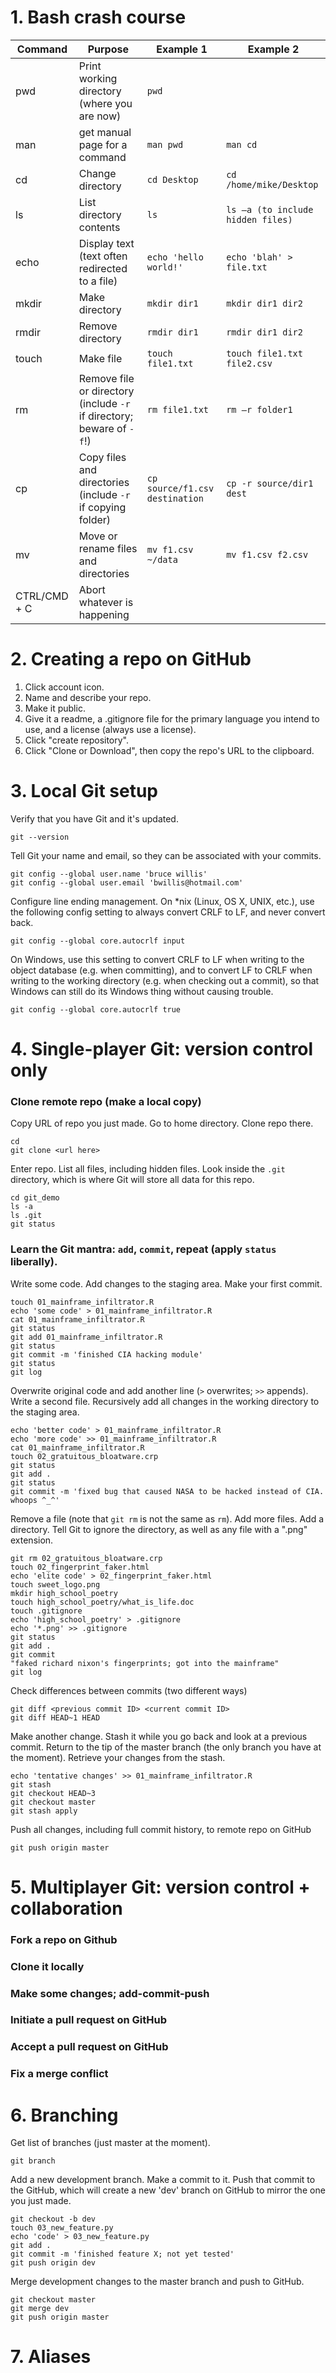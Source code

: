 # 1. Bash crash course
Command | Purpose | Example 1 | Example 2
--- | --- | --- | ---
pwd | Print working directory (where you are now) | `pwd` |
man | get manual page for a command | `man pwd` | `man cd`
cd | Change directory | `cd Desktop` | `cd /home/mike/Desktop`
ls | List directory contents | `ls` | `ls –a (to include hidden files)`
echo | Display text (text often redirected to a file) | `echo 'hello world!'` | `echo 'blah' > file.txt`
mkdir | Make directory | `mkdir dir1` | `mkdir dir1 dir2`
rmdir | Remove directory | `rmdir dir1` | `rmdir dir1 dir2`
touch | Make file | `touch file1.txt` | `touch file1.txt file2.csv`
rm | Remove file or directory (include `-r` if directory; beware of `-f`!) | `rm file1.txt` | `rm –r folder1`
cp | Copy files and directories (include `-r` if copying folder) | `cp source/f1.csv destination` | `cp -r source/dir1 dest`
mv | Move or rename files and directories | `mv f1.csv ~/data`  | `mv f1.csv f2.csv`
CTRL/CMD + C | Abort whatever is happening | |

# 2. Creating a repo on GitHub
 1. Click account icon.
 2. Name and describe your repo.
 3. Make it public.
 4. Give it a readme, a .gitignore file for the primary language you intend to use, and a license (always use a license).
 5. Click "create repository".
 6. Click "Clone or Download", then copy the repo's URL to the clipboard.

# 3. Local Git setup
Verify that you have Git and it's updated.

`git --version`

Tell Git your name and email, so they can be associated with your commits.

```
git config --global user.name 'bruce willis'
git config --global user.email 'bwillis@hotmail.com'
```

Configure line ending management. On \*nix (Linux, OS X, UNIX, etc.), use the following config setting to always convert CRLF to LF, and never convert back.

`git config --global core.autocrlf input`

On Windows, use this setting to convert CRLF to LF when writing to the object database (e.g. when committing), and to convert LF to CRLF when writing to the working directory (e.g. when checking out a commit), so that Windows can still do its Windows thing without causing trouble.

`git config --global core.autocrlf true`

# 4. Single-player Git: version control only

### Clone remote repo (make a local copy)
Copy URL of repo you just made. Go to home directory. Clone repo there.

```
cd
git clone <url here>
```

Enter repo. List all files, including hidden files. Look inside the `.git` directory, which is where Git will store all data for this repo.

```
cd git_demo
ls -a
ls .git
git status
```

### Learn the Git mantra: `add`, `commit`, repeat (apply `status` liberally).
Write some code. Add changes to the staging area. Make your first commit.

```
touch 01_mainframe_infiltrator.R
echo 'some code' > 01_mainframe_infiltrator.R
cat 01_mainframe_infiltrator.R
git status
git add 01_mainframe_infiltrator.R
git status
git commit -m 'finished CIA hacking module'
git status
git log
```

Overwrite original code and add another line (`>` overwrites; `>>` appends). Write a second file. Recursively add all changes in the working directory to the staging area.

```
echo 'better code' > 01_mainframe_infiltrator.R
echo 'more code' >> 01_mainframe_infiltrator.R
cat 01_mainframe_infiltrator.R
touch 02_gratuitous_bloatware.crp
git status
git add .
git status
git commit -m 'fixed bug that caused NASA to be hacked instead of CIA. whoops ^_^'
```

Remove a file (note that `git rm` is not the same as `rm`). Add more files. Add a directory. Tell Git to ignore the directory, as well as any file with a ".png" extension.

```
git rm 02_gratuitous_bloatware.crp
touch 02_fingerprint_faker.html
echo 'elite code' > 02_fingerprint_faker.html
touch sweet_logo.png
mkdir high_school_poetry
touch high_school_poetry/what_is_life.doc
touch .gitignore
echo 'high_school_poetry' > .gitignore
echo '*.png' >> .gitignore
git status
git add .
git commit
"faked richard nixon's fingerprints; got into the mainframe"
git log
```

Check differences between commits (two different ways)

```
git diff <previous commit ID> <current commit ID>
git diff HEAD~1 HEAD
```

Make another change. Stash it while you go back and look at a previous commit. Return to the tip of the master branch (the only branch you have at the moment). Retrieve your changes from the stash.

```
echo 'tentative changes' >> 01_mainframe_infiltrator.R
git stash
git checkout HEAD~3
git checkout master
git stash apply
```

Push all changes, including full commit history, to remote repo on GitHub

`git push origin master`

# 5. Multiplayer Git: version control + collaboration

### Fork a repo on Github

### Clone it locally

### Make some changes; add-commit-push

### Initiate a pull request on GitHub

### Accept a pull request on GitHub

### Fix a merge conflict

# 6. Branching

Get list of branches (just master at the moment).

`git branch`

Add a new development branch. Make a commit to it. Push that commit to the GitHub, which will create a new 'dev' branch on GitHub to mirror the one you just made.

```
git checkout -b dev
touch 03_new_feature.py
echo 'code' > 03_new_feature.py
git add .
git commit -m 'finished feature X; not yet tested'
git push origin dev
```

Merge development changes to the master branch and push to GitHub.

```
git checkout master
git merge dev
git push origin master
```

# 7. Aliases

